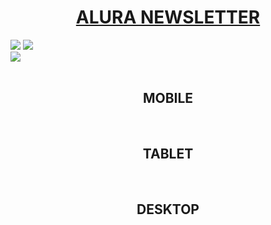 <h1 align="center"> <a href="" target="_blank" rel="noopener noreferrer">ALURA NEWSLETTER</a></h1>

<div>
  <img src="https://img.shields.io/badge/HTML-239120?style=for-the-badge&logo=html5&logoColor=white">
  <img src="https://img.shields.io/badge/TAILWIND%20CSS-239120?&style=for-the-badge&logo=tailwindcss&logoColor=white">
  <br>
  <img src="https://img.shields.io/badge/Made%20for-VSCode-1f425f.svg">
</div><br>

<div align="center">
  <h2>MOBILE</h2>

  

  <br>
  <h2>TABLET</h2>

  

  <br>
  <h2>DESKTOP</h2>



</div>

